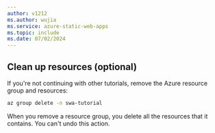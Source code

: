 ```yaml
---
author: v1212
ms.author: wujia
ms.service: azure-static-web-apps
ms.topic: include
ms.date: 07/02/2024
---
```


## Clean up resources (optional)

If you're not continuing with other tutorials, remove the Azure resource group and resources:

```bash
az group delete -n swa-tutorial
```

When you remove a resource group, you delete all the resources that it contains. You can't undo this action.
